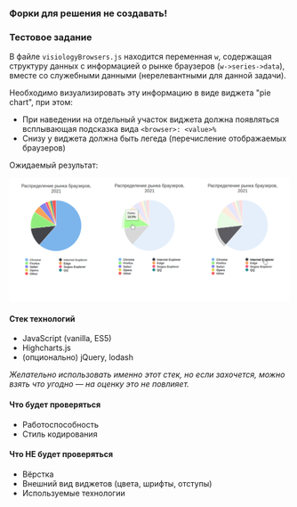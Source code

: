 ### Форки для решения не создавать!

### Тестовое задание

В файле `visiologyBrowsers.js` находится переменная `w`, содержащая структуру данных
с информацией о рынке браузеров (`w->series->data`), вместе со служебными данными (нерелевантными для данной задачи).

Необходимо визуализировать эту информацию в виде виджета "pie chart", при этом:

- При наведении на отдельный участок виджета должна появляться всплывающая подсказка вида `<browser>: <value>%`
- Снизу у виджета должна быть легеда (перечисление отображаемых браузеров)

Ожидаемый результат:

![Alt text](example.png?raw=true "Пример выполненного задания")

#### Стек технологий

- JavaScript (vanilla, ES5)
- Highcharts.js
- (опционально) jQuery, lodash

*Желательно использовать именно этот стек, но если захочется,
можно взять что угодно — на оценку это не повлияет.*

#### Что будет проверяться

- Работоспособность
- Стиль кодирования

#### Что НЕ будет проверяться

- Вёрстка
- Внешний вид виджетов (цвета, шрифты, отступы)
- Используемые технологии
